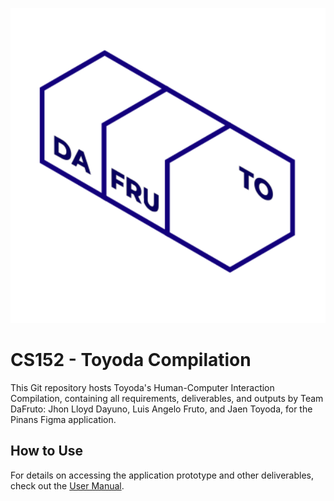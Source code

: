 ![DaFruTo Logo](/Part%201/DaFruTo_Logo.png)

# CS152 - Toyoda Compilation
This Git repository hosts Toyoda's Human-Computer Interaction Compilation, containing all requirements, deliverables, and outputs by Team DaFruto: Jhon Lloyd Dayuno, Luis Angelo Fruto, and Jaen Toyoda, for the Pinans Figma application.

## How to Use
For details on accessing the application prototype and other deliverables, check out the [User Manual](USER_MANUAL.md).
